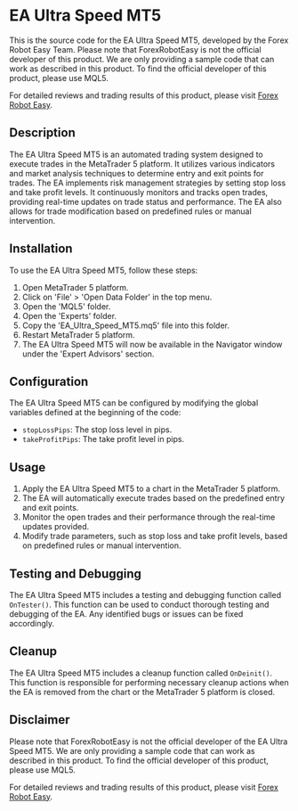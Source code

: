 # EA Ultra Speed MT5

This is the source code for the EA Ultra Speed MT5, developed by the Forex Robot Easy Team. Please note that ForexRobotEasy is not the official developer of this product. We are only providing a sample code that can work as described in this product. To find the official developer of this product, please use MQL5.

For detailed reviews and trading results of this product, please visit [Forex Robot Easy](https://forexroboteasy.com/forex-robot-review/ea-ultra-speed-mt5-unbiased-review-real-results/).

## Description

The EA Ultra Speed MT5 is an automated trading system designed to execute trades in the MetaTrader 5 platform. It utilizes various indicators and market analysis techniques to determine entry and exit points for trades. The EA implements risk management strategies by setting stop loss and take profit levels. It continuously monitors and tracks open trades, providing real-time updates on trade status and performance. The EA also allows for trade modification based on predefined rules or manual intervention.

## Installation

To use the EA Ultra Speed MT5, follow these steps:

1. Open MetaTrader 5 platform.
2. Click on 'File' > 'Open Data Folder' in the top menu.
3. Open the 'MQL5' folder.
4. Open the 'Experts' folder.
5. Copy the 'EA_Ultra_Speed_MT5.mq5' file into this folder.
6. Restart MetaTrader 5 platform.
7. The EA Ultra Speed MT5 will now be available in the Navigator window under the 'Expert Advisors' section.

## Configuration

The EA Ultra Speed MT5 can be configured by modifying the global variables defined at the beginning of the code:

- `stopLossPips`: The stop loss level in pips.
- `takeProfitPips`: The take profit level in pips.

## Usage

1. Apply the EA Ultra Speed MT5 to a chart in the MetaTrader 5 platform.
2. The EA will automatically execute trades based on the predefined entry and exit points.
3. Monitor the open trades and their performance through the real-time updates provided.
4. Modify trade parameters, such as stop loss and take profit levels, based on predefined rules or manual intervention.

## Testing and Debugging

The EA Ultra Speed MT5 includes a testing and debugging function called `OnTester()`. This function can be used to conduct thorough testing and debugging of the EA. Any identified bugs or issues can be fixed accordingly.

## Cleanup

The EA Ultra Speed MT5 includes a cleanup function called `OnDeinit()`. This function is responsible for performing necessary cleanup actions when the EA is removed from the chart or the MetaTrader 5 platform is closed.

## Disclaimer

Please note that ForexRobotEasy is not the official developer of the EA Ultra Speed MT5. We are only providing a sample code that can work as described in this product. To find the official developer of this product, please use MQL5.

For detailed reviews and trading results of this product, please visit [Forex Robot Easy](https://forexroboteasy.com/forex-robot-review/ea-ultra-speed-mt5-unbiased-review-real-results/).
